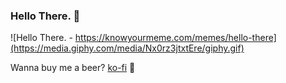 ### Hello There. 👋

![Hello There. - https://knowyourmeme.com/memes/hello-there](https://media.giphy.com/media/Nx0rz3jtxtEre/giphy.gif)

Wanna buy me a beer? [ko-fi](https://ko-fi.com/brutalbirdie) 🍻
<!--
**BrutalBirdie/BrutalBirdie** is a ✨ _special_ ✨ repository because its `README.md` (this file) appears on your GitHub profile.

Here are some ideas to get you started:

- 🔭 I’m currently working on ...
- 🌱 I’m currently learning ...
- 👯 I’m looking to collaborate on ...
- 🤔 I’m looking for help with ...
- 💬 Ask me about ...
- 📫 How to reach me: ...
- 😄 Pronouns: ...
- ⚡ Fun fact: ...
-->
